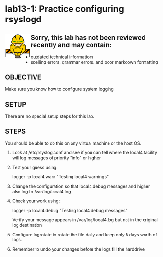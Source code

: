 # lab13-1: Practice configuring rsyslogd
## <img align="left" src="../images/ConstructionSign.png">Sorry, this lab has not been reviewed recently and may contain:
  - outdated technical informatiom
  - spelling errors, grammar errors, and poor markdown formatting

## OBJECTIVE

Make sure you know how to configure system logging

## SETUP

There are no special setup steps for this lab.

## STEPS
You should be able to do this on any virtual machine or the host OS.
1.  Look at /etc/rsyslog.conf and see if you can tell where the local4 facility
    will log messages of priority "info" or higher
2.  Test your guess using:

      logger -p local4.warn "Testing local4 warnings"

3.  Change the configuration so that local4.debug messages and higher also log
    to /var/log/local4.log
4.  Check your work using:

      logger -p local4.debug "Testing local4 debug messages"

    Verify your message appears in /var/log/local4.log but not in the original
    log destination
5.  Configure logrotate to rotate the file daily and keep only 5 days worth of
    logs.
6.  Remember to undo your changes before the logs fill the harddrive
